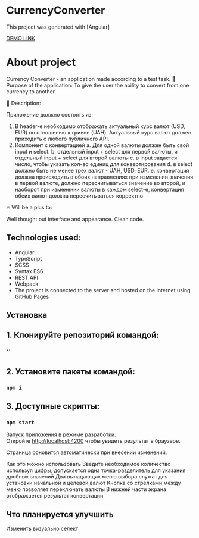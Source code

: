 # CurrencyConverter

This project was generated with [Angular]

[DEMO LINK](https://Alzay007.github.io/CurrencyExchange/)

# About project

Currency Converter - an application made according to a test task.
🎯 Purpose of the application: To give the user the ability to convert from one currency to another.

📝 Description:

Приложение должно состоять из: 
  1. В header-е необходимо отображать актуальный курс валют (USD, EUR) по отношению к гривне (UAH).
     Актуальный курс валют должен приходить с любого публичного API.
  2. Компонент с конвертацией
    a. Для одной валюты должен быть свой input и select. 
    b. отдельный input + select для первой валюты, и отдельный input + select для второй валюты
    c. в input задается число, чтобы указать кол-во единиц для конвертирования
    d. в select должно быть не менее трех валют - UAH, USD, EUR.
    e. конвертация должна происходить в обоих направлениях 
    при изменении значения в первой валюте, должно пересчитываться значение во второй, и наоборот
    при изменении валюты в каждом select-е, конвертация обеих валют должна пересчитываться корректно

🔥 Will be a plus to:

Well thought out interface and appearance.
Clean code.

## Technologies used:
- Angular
- TypeScript
- SCSS
- Syntax ES6
- REST API
- Webpack
- The project is connected to the server and hosted on the Internet using GitHub Pages

## Установка

## 1. Клонируйте репозиторий командой:

### ``

## 2. Установите пакеты командой:

### `npm i`

## 3. Доступные скрипты:

### `npm start`

Запуск приложения в режиме разработки.\
Откройте [http://localhost:4200](http://localhost:4200) чтобы увидеть результат в браузере.

Страница обновится автоматически при внесении изменений.

Как это можно использовать
Введите необходимое количество используя цифры, допускается одна точка-разделитель для указания дробных значений
Два выпадающих меню выбора служат для установки начальной и целевой валют
Кнопка со стрелками между меню позволяет переключать валюты
В нижней части экрана отображается результат конвертации

## Что планируется улучшить

Изменить визуально селект
